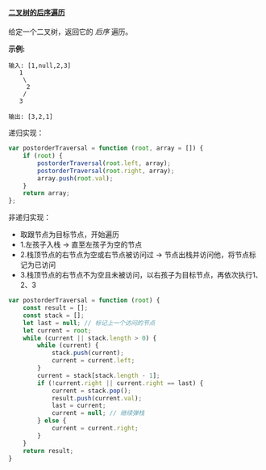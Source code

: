 #### [二叉树的后序遍历](https://leetcode-cn.com/problems/binary-tree-postorder-traversal/)

给定一个二叉树，返回它的 *后序* 遍历。

**示例:**

```
输入: [1,null,2,3]  
   1
    \
     2
    /
   3 

输出: [3,2,1]
```

递归实现：

```js
var postorderTraversal = function (root, array = []) {
    if (root) {
        postorderTraversal(root.left, array);
        postorderTraversal(root.right, array);
        array.push(root.val);
    }
    return array;
};
```

非递归实现：

- 取跟节点为目标节点，开始遍历
- 1.左孩子入栈 -> 直至左孩子为空的节点
- 2.栈顶节点的右节点为空或右节点被访问过 -> 节点出栈并访问他，将节点标记为已访问
- 3.栈顶节点的右节点不为空且未被访问，以右孩子为目标节点，再依次执行1、2、3

```js
var postorderTraversal = function (root) {
    const result = [];
    const stack = [];
    let last = null; // 标记上一个访问的节点
    let current = root;
    while (current || stack.length > 0) {
        while (current) {
            stack.push(current);
            current = current.left;
        }
        current = stack[stack.length - 1];
        if (!current.right || current.right == last) {
            current = stack.pop();
            result.push(current.val);
            last = current;
            current = null; // 继续弹栈
        } else {
            current = current.right;
        }
    }
    return result;
}
```

